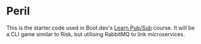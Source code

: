 # Peril

This is the starter code used in Boot.dev's [Learn Pub/Sub](https://learn.boot.dev/learn-pub-sub) course.
It will be a CLI game similar to Risk, but utilising RabbitMQ to link microservices.

